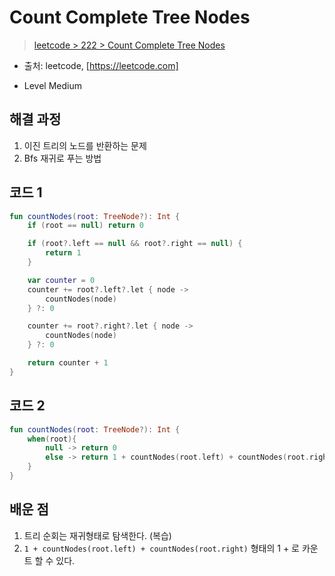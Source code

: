 #  Count Complete Tree Nodes

> [leetcode > 222 >  Count Complete Tree Nodes](https://leetcode.com/problems/count-complete-tree-nodes)
- 출처: leetcode, [https://leetcode.com]

- Level Medium

## 해결 과정

1. 이진 트리의 노드를 반환하는 문제
2. Bfs 재귀로 푸는 방법


## 코드 1

```kotlin
fun countNodes(root: TreeNode?): Int {
    if (root == null) return 0

    if (root?.left == null && root?.right == null) {
        return 1
    }

    var counter = 0
    counter += root?.left?.let { node ->
        countNodes(node)
    } ?: 0

    counter += root?.right?.let { node ->
        countNodes(node)
    } ?: 0

    return counter + 1
}
```

## 코드 2

```kotlin
fun countNodes(root: TreeNode?): Int {
    when(root){
        null -> return 0
        else -> return 1 + countNodes(root.left) + countNodes(root.right)
    }
}
```

## 배운 점
1. 트리 순회는 재귀형태로 탐색한다. (복습)
2. `1 + countNodes(root.left) + countNodes(root.right)` 형태의 1 + 로 카운트 할 수 있다.


